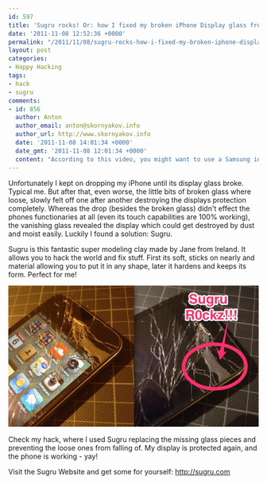 ```yaml
---
id: 597
title: 'Sugru rocks! Or: how I fixed my broken iPhone Display glass from falling off.'
date: '2011-11-08 12:52:36 +0000'
permalink: "/2011/11/08/sugru-rocks-how-i-fixed-my-broken-iphone-display-glass-from-falling-off/"
layout: post
categories:
- Happy Hacking
tags:
- hack
- sugru
comments:
- id: 856
  author: Anton
  author_email: anton@skornyakov.info
  author_url: http://www.skornyakov.info
  date: '2011-11-08 14:01:34 +0000'
  date_gmt: '2011-11-08 12:01:34 +0000'
  content: "According to this video, you might want to use a Samsung in future :)\r\n\r\nhttp://www.youtube.com/watch?v=elKxgsrJFhw\r\n\r\nAnton"
---
```

Unfortunately I kept on dropping my iPhone until its display glass broke. Typical me. But after that, even worse, the little bits of broken glass where loose, slowly felt off one after another destroying the displays protection completely. Whereas the drop (besides the broken glass) didn't effect the phones functionaries at all (even its touch capabilities are 100% working), the vanishing glass revealed the display which could get destroyed by dust and moist easily. Luckily I found a solution: Sugru.

Sugru is this fantastic super modeling clay made by Jane from Ireland. It allows you to hack the world and fix stuff. First its soft, sticks on nearly and material allowing you to put it in any shape, later it hardens and keeps its form. Perfect for me!

![](/files/2011/11/20111108-f8j49y7mhtxjenh57c3swnciwe.jpg)

Check my hack, where I used Sugru replacing the missing glass pieces and preventing the loose ones from falling of. My display is protected again, and the phone is working - yay!

Visit the Sugru Website and get some for yourself: <http://sugru.com>